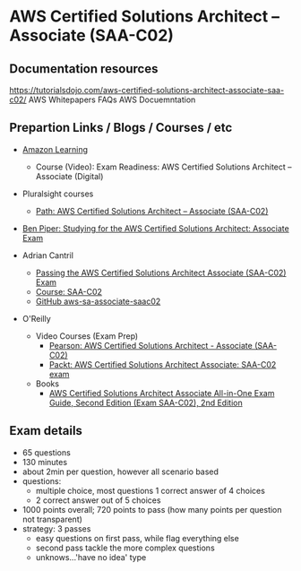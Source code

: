 # AWS Certified Solutions Architect – Associate (SAA-C02)

## Documentation resources
https://tutorialsdojo.com/aws-certified-solutions-architect-associate-saa-c02/
AWS
 Whitepapers
 FAQs
 AWS Docuemntation

## Prepartion Links / Blogs / Courses / etc

* [Amazon Learning](https://www.aws.training/)
  * Course (Video): Exam Readiness: AWS Certified Solutions Architect – Associate (Digital)

* Pluralsight courses
  * [Path: AWS Certified Solutions Architect – Associate (SAA-C02)](https://www.pluralsight.com/paths/aws-certified-solutions-architect-associate)

* [Ben Piper: Studying for the AWS Certified Solutions Architect: Associate Exam](https://benpiper.com/post/2021/2021-01-08-studying-for-the-aws-certified-solutions-architect-associate-exam-saa-c02/)

* Adrian Cantril
  * [Passing the AWS Certified Solutions Architect Associate (SAA-C02) Exam](https://cantrill.io/2020/05/24/Passing-the-AWS-certified-solutions-architect-associate-saa-c02-certification.html)
  * [Course: SAA-C02](https://learn.cantrill.io/p/aws-certified-solutions-architect-associate-saa-c02)
  * [GitHub aws-sa-associate-saac02](https://github.com/acantril/aws-sa-associate-saac02/)

* O'Reilly
  * Video Courses (Exam Prep)
    * [Pearson: AWS Certified Solutions Architect - Associate (SAA-C02)](https://learning.oreilly.com/videos/aws-certified-solutions/9780136721246/)
    * [Packt: AWS Certified Solutions Architect Associate: SAA-C02 exam](https://learning.oreilly.com/videos/aws-certified-solutions/9781801075060/)
  * Books
    * [AWS Certified Solutions Architect Associate All-in-One Exam Guide, Second Edition (Exam SAA-C02), 2nd Edition](https://learning.oreilly.com/library/view/aws-certified-solutions/9781260470192/)


## Exam details
* 65 questions
* 130 minutes
* about 2min per question, however all scenario based
* questions:
    * multiple choice, most questions 1 correct answer of 4 choices
    * 2 correct answer out of 5 choices
* 1000 points overall; 720 points to pass (how many points per question not transparent)
* strategy: 3 passes
     * easy questions on first pass, while flag everything else
     * second pass tackle the more complex questions
     * unknows...'have no idea' type


